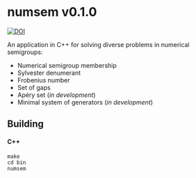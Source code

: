 numsem v0.1.0
======

[![DOI](https://zenodo.org/badge/DOI/10.5281/zenodo.1256765.svg)](https://doi.org/10.5281/zenodo.1256765)

An application in C++ for solving diverse problems in numerical semigroups:
* Numerical semigroup membership
* Sylvester denumerant
* Frobenius number
* Set of gaps
* Apéry set (*in development*)
* Minimal system of generators (*in development*)

Building
--------

#### C++

```
make
cd bin
numsem
